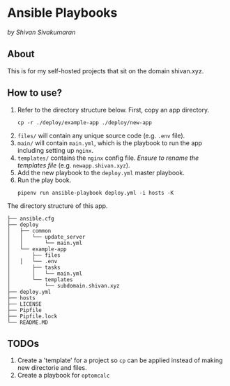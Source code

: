 # Ansible Playbooks

*by Shivan Sivakumaran*

## About

This is for my self-hosted projects that sit on the domain shivan.xyz.

## How to use?

1. Refer to the directory structure below. First, copy an app directory.
	```
	cp -r ./deploy/example-app ./deploy/new-app
	```
2. `files/` will contain any unique source code (e.g. `.env` file). 
3. `main/` will contain `main.yml`, which is the playbook to run the app including setting up `nginx`. 
5. `templates/` contains the `nginx` config file. *Ensure to rename the templates file* (e.g. `newapp.shivan.xyz`).
6. Add the new playbook to the `deploy.yml` master playbook.
6. Run the play book.
	```
	pipenv run ansible-playbook deploy.yml -i hosts -K
	```



The directory structure of this app.
```
├── ansible.cfg
├── deploy
│   ├── common
│   │   └── update_server
│   │       └── main.yml
│   └── example-app
│       ├── files
│ 	│   └── .env 
│       ├── tasks
│       │   └── main.yml
│       └── templates
│           └── subdomain.shivan.xyz
├── deploy.yml
├── hosts
├── LICENSE
├── Pipfile
├── Pipfile.lock
└── README.MD
```

## TODOs

1. Create a 'template' for a project so `cp` can be applied instead of making new directorie and files. 
2. Create a playbook for `optomcalc`
